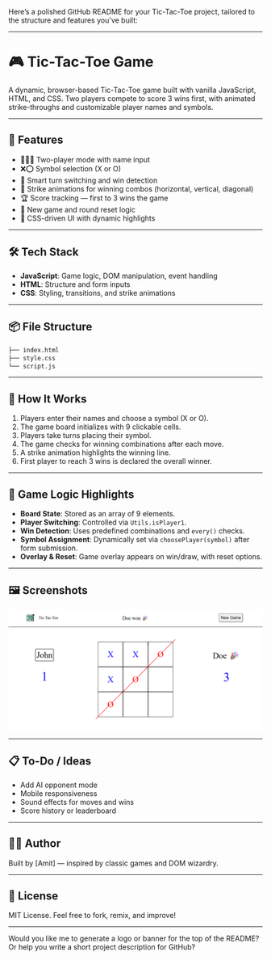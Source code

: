 Here’s a polished GitHub README for your Tic-Tac-Toe project, tailored to the structure and features you've built:

---

# 🎮 Tic-Tac-Toe Game

A dynamic, browser-based Tic-Tac-Toe game built with vanilla JavaScript, HTML, and CSS. Two players compete to score 3 wins first, with animated strike-throughs and customizable player names and symbols.

---

## 🚀 Features

- 🧑‍🤝‍🧑 Two-player mode with name input
- ❌⭕ Symbol selection (X or O)
- 🧠 Smart turn switching and win detection
- 🎯 Strike animations for winning combos (horizontal, vertical, diagonal)
- 🏆 Score tracking — first to 3 wins the game
- 🔄 New game and round reset logic
- 🎨 CSS-driven UI with dynamic highlights

---

## 🛠 Tech Stack

- **JavaScript**: Game logic, DOM manipulation, event handling
- **HTML**: Structure and form inputs
- **CSS**: Styling, transitions, and strike animations

---

## 📦 File Structure

```
├── index.html
├── style.css
└── script.js
```

---

## 🧩 How It Works

1. Players enter their names and choose a symbol (X or O).
2. The game board initializes with 9 clickable cells.
3. Players take turns placing their symbol.
4. The game checks for winning combinations after each move.
5. A strike animation highlights the winning line.
6. First player to reach 3 wins is declared the overall winner.

---

## 🧪 Game Logic Highlights

- **Board State**: Stored as an array of 9 elements.
- **Player Switching**: Controlled via `Utils.isPlayer1`.
- **Win Detection**: Uses predefined combinations and `every()` checks.
- **Symbol Assignment**: Dynamically set via `choosePlayer(symbol)` after form submission.
- **Overlay & Reset**: Game overlay appears on win/draw, with reset options.

---

## 🖼️ Screenshots

![screenshot](https://raw.githubusercontent.com/amit03210/Tic-Tac-Toe/refs/heads/main/asset/screenshot.png)

---

## 📋 To-Do / Ideas

- Add AI opponent mode
- Mobile responsiveness
- Sound effects for moves and wins
- Score history or leaderboard

---

## 🧑‍💻 Author

Built by [Amit] — inspired by classic games and DOM wizardry.

---

## 📄 License

MIT License. Feel free to fork, remix, and improve!

---

Would you like me to generate a logo or banner for the top of the README? Or help you write a short project description for GitHub?
